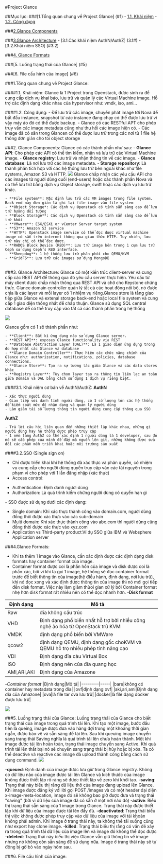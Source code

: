 
#Project Glance

##Mục lục:
###[1.Tổng quan chung về Project Glance] (#1)
	- [1.1. Khái niệm](#1.1)
	- [1.2. Công dụng](#1.2)
	
###[2.Glance Components](#2)

###[3.Glance Architecture](#3)
	- [3.1.Các khái niệm AuthN/AuthZ] (3.1#)
	- [3.2.Khái niệm SSO] (#3.2)

###[4. Glance Formats](#4)

###[5. Luồng trạng thái của Glance] (#5)

###[6. File cấu hình của image] (#6)


<a name="1"></a>
###1.Tổng quan chung về Project Glance:

<a name="1.1"></a>
####1.1. Khái niệm:
Glance là 1 Project trong Openstack, được sinh ra để cung cấp dịch vụ khai báo, lưu trữ và quản lý các Virtual Machine image. Hỗ trợ các định dạng khác nhau của hypervisor như: vmdk, iso, ami...

<a name="1.2"></a>
####1.2. Công dụng:
	- Để lưu trữ các image, chuyển phát image tới Nova để bắt đầu instance, snapshot từ các instance đang chạy có thể được lưu trữ vì vậy máy ảo đó có thể được backup.
	- Glance có các RESTful APT cho phép truy vấn các image metadata cũng như thu hồi các image hiện có.
	- Các image đã có sẵn trong Glancen có thể được lưu trữ trong các nơi từ 1 file hệ thống đơn giản cho tói object storage
	
<a name ="2"></a>
###2. Glance Components:
Glance có các thành phần như sau:
		- **Glance API**: Cho phép các API có thể tìm kiếm, nhận và lưu trữ các Virtual Machine image.
		- **Glance registry**: Lưu trữ và nhận thông tin về các image.
		- **Glance database**: Là nơi lưu trữ các image metadata.
		- **Storage repository**: Là thành phần tích hợp với các hệ thống lưu trữ bên ngoài khác như file systems, Amazon S3 và HTTP.
<img src="http://www.sparkmycloud.com/blog/wp-content/uploads/2016/01/Untitled-drawing2.png">
Glance chấp nhận các yêu cầu API cho các images từ người dùng cuối (end-users) hoặc các thành phần Nova và có thể lưu trữ bằng dịch vụ Object storage, swift hoặc các dịch vụ lưu trữ khác.


	- **File system**: Mặc định lưu trữ các VM images trong file system. Back-end này đơn giản là ghi lại file image vào file system
	- **Object Storage*: Các dịnh vụ Openstack có tính sẵn sàng cao để lưu trữ hướng đối tượng
	- **Block Storage**: Các dịch vụ Openstack có tính sẵn sàng cao để lưu trữ khối
	- **VMware**: ESX/ESXi or vCenter Server target system
	- **S3**: Amazon S3 service
	- **HTTP*: Openstack image service có thể đọc được virtual machine image có sẵn trên internet thông qua giao thức HTTP. Tuy nhiên, lưu trữ này chỉ có thể đọc được.
	- **RADOS Block Device (RBD)**: Lưu trữ image bên trong 1 cụm lưu trữ Ceph sử dụng Ceph’s RBD interface.
	- **Sheepdog**: 1 hệ thống lưu trữ phân phối cho QEMU/KVM
	- **GridFS**: Lưu trữ các images sử dụng MongoDB

<a name ="3"></a>	
###3. Glance Architecture:
Glance có một kiến trúc client-server và cung cấp các REST API để thông qua đó yêu cầu server thực hiện. Yêu cầu từ máy client được chấp nhận thông qua REST API và chờ cho Keystone chứng thực. Glance domain controller quản lý tất cả các hoạt động nội bộ, nó được chia là các layer và mỗi layer có 1 nhiệm vụ riêng.Glance store là tầng giao tiếp giữa Glance và extenal storage back-end hoặc local file system và cung cấp 1 giao diện thống nhất để chấp thuận. Glance sử dụng SQL central database để có thể truy cập vào tất cả các thành phần trong hệ thống 

<img src="http://www.sparkmycloud.com/blog/wp-content/uploads/2016/01/Untitled-drawing11.png">

Glance gồm có 1 sô thành phần như:

	- **Client**: Bất kì ứng dụng nào sử dụng Glance server.
	- **REST API**: exposes Glance functionality via REST
	- **Database Abstraction Layer (DAL)**: Là 1 giao diện ứng dụng trong đo hợp nhất các Glance và database
	- **Glance Domain Controller**: Thực hiện các chức năng chính của Glance như: authorization, notifications, policies, database connections.
	- **Glance Store**: Tạo ra sự tương tác giữa Glance và các data stores khác
	- **Registry Layer**: Tùy chọn layer tạo ra thông tin liên lạc an toàn giữa Domain và DAL bằng cách sử dụng 1 dịch vụ riêng biệt.


<a name="3.1"></a>
####3.1. Khái niệm cơ bản về AuthN/AuthZ:
**AuthN**

	- Xác thực người dùng
	- Giao tiếp với danh tính người dùng, có 1 số lượng lớn các hệ thống để kiểm soát mức độ nhận dạng và quản lý người dùng
	- Làm giảm tải số lượng thông tin người dùng cung cấp thông qua SSO

**AuthZ**

	- Trả lời câu hỏi liên quan đến những thiết lập khác nhau, những gì người dùng hay hệ thống được phép truy cập
	- 1 nền tảng AuthZ có thể xác định 1 người dùng là 1 developer, sau đó nó sẽ cấo phép của mình để đẩy mã nguồn lên git, những không được sửa đổi các phần mềm triển khai hoặc môi trường sản xuất


<a name="3.2"></a>
####3.2.SSO (Single sign on)
- Chỉ được triển khai khi hệ thống đã xác thực và phân quyền, có nhiệm vụ cung cấp cho người dùng quyền truy cập vào các tài nguyên trong phạm vi cho phép với 1 lần đăng nhập (xác thực)
- Access control:
<ul>
<li>Authentication: Định danh người dùng</li>
<li>Authorization: Là quá trình kiểm chứng người dùng có quyền hạn gì</li>
</ul>
- SSO được sử dụng dưới các định dạng:
<ul>
<li>Single domain: Khi xác thực thành công vào domain.com, người dùng đồng thời được xác thực vào các sub-domain</li>
<li>Multi domain: Khi xác thực thành công vào abc.com thì người dùng cũng đồng thời được xác thực vào xyz.com</li>
<li>Application vs Third-party product:Ví dụ SSO giữa IBM và Websphere Application server</li>
</ul>
<a name="4"></a>
###4.Glance Formats:

- Khi ta thêm 1 image vào Glance, cần xác định được các định dạng disk formats hay container format của image.
- Container format được coi là phần hồn của image và disk được coi là phần xác, bởi vì khi ta gọi 1 image, hệ thống sẽ đọc container format trước để biết thông tin của image(hệ điều hành, định dạng, nơi lưu trữ), khi nó đọc xong và xác định được thông tin của image thì nó mới gọi tiếp đến disk format. Việc này làm giảm thừoi gian xử lý bởi Container format nhẹ hơn disk format rất nhiều nên có thể đọc nhanh hơn.
-**Disk format**

|Định dạng|Mô tả|
|---------|-----|
|Raw|đĩa không cấu trúc|
|VHD|Định dạng phổ biến nhất hỗ trợ bởi nhiều công nghệ ảo hóa từ OpenStack trừ KVM
|VMDK|định dạng phổ biến bởi VMWare|
|qcow2|định dạng QEMU, định dạng gốc choKVM và QEMU hỗ trọ nhiều phép tính nâng cao|
|VDI|Định dạng đĩa cảu Virtual Box|
|ISO|Định dạng nén của đĩa quang học|
|AMI,ARI,AKI|Định dạng của Amazone|	

-*Container format*
|Định dạng|Mô tả|
|---------|-----|
|bare|không có container hay metadata trong đĩa|
|ovf|định dạng ovf|
|aki,ari,ami|Định dạng đĩa của Amazone|
|ova|là file tar ova lưu trữ|
|docker|là file dạng docker được lưu trữ|

<img src="http://www.sparkmycloud.com/blog/wp-content/uploads/2016/01/snapshot5.png">

<a name="5"></a>
###5. Luồng trạng thái của Glance:
Luồng trạng thái của Glance cho biết trạng thái của image trong quá trình tải lên. Khi tạo một image, bước đầu tiên là queing, image được đưa vào hàng đợi trong một khoảng thời gian ngắn, được bảo vệ và sẵn sàng để tải lên. Sau khi queuing image chuyển sang trạng thái Saving nghĩa là quá trình tải lên chưa hoàn thành. Một khi image được tải lên hoàn toàn, trạng thái image chuyển sang Active. Khi quá trình tải lên thất bại nó sẽ chuyển sang trạng thái bị hủy hoặc bị xóa. Ta có thể deactive và reactive các image đã upload thành công bằng cách sử dụng command. 
<img src="http://www.sparkmycloud.com/blog/wp-content/uploads/2016/01/Untitled-drawing1.jpg">

-**queued**: Định danh của image được lưu giữ trong Glance registry. Không có dữ liệu nào của image được tải lên Glance và kích thước của image không được thiết lập rõ ràng sẽ được thiết lập về zero khi khởi tạo.
-**saving**: Trạng thái này biểu thị rằng dữ liệu thô của image đang upload lên Glance. Khi image được đăng ký với lời gọi POST /images và có một header đại diện x-image-meta-location, image đó sẽ không bao giờ được đưa và trạng thái "saving" (bởi vì dữ liệu của image đã có sẵn ở một nơi nào đó)
-**active**: Biểu thị trạng thái sẵn sàng của 1 image trong Glance. Trạng thái này được thiết lập khi dữ liệu của image được tải lên đầy đủ.
-**deactivated**: Trạng thái biểu thị việc không được phép truy cập vào dữ liệu của image với tài khoản không phải admin. Khi image ở trạng thái này, ta không thể tải xuống cũng như export hay clone image.
-**killed**: Trạng thái biểu thị rằng có vấn đề xảy ra trong quá trình tải dữ liệu của image lên và image đó không thể đọc được
-**deleted**: Trạng thái này biểu thị việc Glance vẫn giữ thông tin về image nhưng nó không còn sẵn sàng để sử dụng nữa. Image ở trạng thái này sẽ tự động bị gỡ bỏ vào ngày hôm sau.

<a name="6"></a>
###6. File cấu hình của image:





	

	









